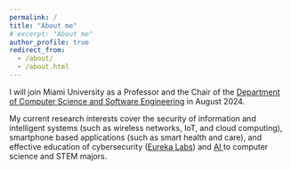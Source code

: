 ```yaml
---
permalink: /
title: "About me"
# excerpt: "About me"
author_profile: true
redirect_from: 
  - /about/
  - /about.html
---
```


I will join Miami University as a Professor and the Chair of the <a href="https://miamioh.edu/cec/departments/computer-science-software-engineering/index.html" target="_blank">Department of Computer Science and Software Engineering</a> in August 2024.

My current research interests cover the security of information and intelligent systems (such as wireless networks, IoT, and cloud computing), smartphone based applications (such as smart health and care), and effective education of cybersecurity (<a href="https://eurekalabs.net/" target="_blank">Eureka Labs</a>) and <a href="https://ai.tcu.edu/" target="_blank"> AI </a> to computer science and STEM majors.

